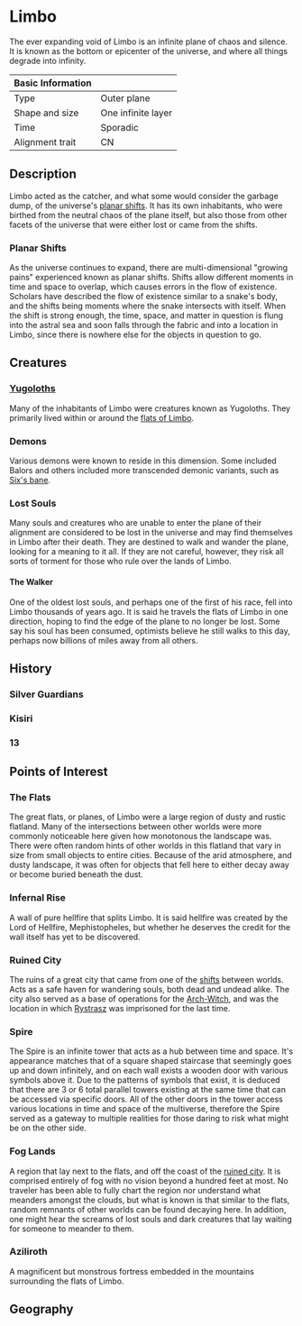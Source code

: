# Limbo

The ever expanding void of Limbo is an infinite plane of chaos and silence. It is known as the bottom or epicenter of the universe, and where all things degrade into infinity.

| Basic Information | |
| - | - |
| Type | Outer plane |
| Shape and size | One infinite layer |
| Time | Sporadic |
| Alignment trait | CN |

## Description

Limbo acted as the catcher, and what some would consider the garbage dump, of the universe's [planar shifts](#planar-shifts). It has its own inhabitants, who were birthed from the neutral chaos of the plane itself, but also those from other facets of the universe that were either lost or came from the shifts.

### Planar Shifts

As the universe continues to expand, there are multi-dimensional "growing pains" experienced known as planar shifts. Shifts allow different moments in time and space to overlap, which causes errors in the flow of existence. Scholars have described the flow of existence similar to a snake's body, and the shifts being moments where the snake intersects with itself. When the shift is strong enough, the time, space, and matter in question is flung into the astral sea and soon falls through the fabric and into a location in Limbo, since there is nowhere else for the objects in question to go.

## Creatures

### [Yugoloths](https://forgottenrealms.fandom.com/wiki/Yugoloth)

Many of the inhabitants of Limbo were creatures known as Yugoloths. They primarily lived within or around the [flats of Limbo](#the-flats).

### Demons

Various demons were known to reside in this dimension. Some included Balors and others included more transcended demonic variants, such as [Six's bane](TODO-link-to-centipede-demon).

### Lost Souls

Many souls and creatures who are unable to enter the plane of their alignment are considered to be lost in the universe and may find themselves in Limbo after their death. They are destined to walk and wander the plane, looking for a meaning to it all. If they are not careful, however, they risk all sorts of torment for those who rule over the lands of Limbo.

#### The Walker

One of the oldest lost souls, and perhaps one of the first of his race, fell into Limbo thousands of years ago. It is said he travels the flats of Limbo in one direction, hoping to find the edge of the plane to no longer be lost. Some say his soul has been consumed, optimists believe he still walks to this day, perhaps now billions of miles away from all others.

## History

### Silver Guardians

### Kisiri

### 13

## Points of Interest

### The Flats

The great flats, or planes, of Limbo were a large region of dusty and rustic flatland. Many of the intersections between other worlds were more commonly noticeable here given how monotonous the landscape was. There were often random hints of other worlds in this flatland that vary in size from small objects to entire cities. Because of the arid atmosphere, and dusty landscape, it was often for objects that fell here to either decay away or become buried beneath the dust.

### Infernal Rise

A wall of pure hellfire that splits Limbo. It is said hellfire was created by the Lord of Hellfire, Mephistopheles, but whether he deserves the credit for the wall itself has yet to be discovered.

### Ruined City

The ruins of a great city that came from one of the [shifts](#planar-shifts) between worlds. Acts as a safe haven for wandering souls, both dead and undead alike. The city also served as a base of operations for the [Arch-Witch](../../Characters/kisiri.md), and was the location in which [Rystrasz](../../Characters/rystrasz.md) was imprisoned for the last time.

### Spire

The Spire is an infinite tower that acts as a hub between time and space. It's appearance matches that of a square shaped staircase that seemingly goes up and down infinitely, and on each wall exists a wooden door with various symbols above it. Due to the patterns of symbols that exist, it is deduced that there are 3 or 6 total parallel towers existing at the same time that can be accessed via specific doors. All of the other doors in the tower access various locations in time and space of the multiverse, therefore the Spire served as a gateway to multiple realities for those daring to risk what might be on the other side.

### Fog Lands

A region that lay next to the flats, and off the coast of the [ruined city](#ruined-city). It is comprised entirely of fog with no vision beyond a hundred feet at most. No traveler has been able to fully chart the region nor understand what meanders amongst the clouds, but what is known is that similar to the flats, random remnants of other worlds can be found decaying here. In addition, one might hear the screams of lost souls and dark creatures that lay waiting for someone to meander to them.

### Aziliroth

A magnificent but monstrous fortress embedded in the mountains surrounding the flats of Limbo.

## Geography

